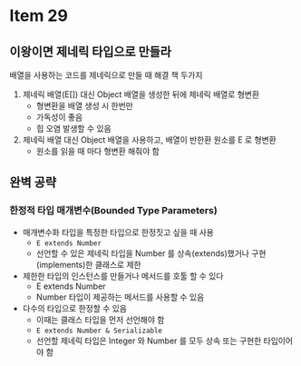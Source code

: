 # Item 29

## 이왕이면 제네릭 타입으로 만들라

배열을 사용하는 코드를 제네릭으로 만들 때 해결 책 두가지

1. 제네릭 배열(E[]) 대신 Object 배열을 생성한 뒤에 제네릭 배열로 형변환
   - 형변환을 배열 생성 시 한번만
   - 가독성이 좋음
   - 힙 오염 발생할 수 있음
2. 제네릭 배열 대신 Object 배열을 사용하고, 배열이 반한환 원소를 E 로 형변환
   - 원소를 읽을 때 마다 형변환 해줘야 함

## 완벽 공략

### 한정적 타입 매개변수(Bounded Type Parameters)

- 매개변수화 타입을 특정한 타입으로 한정짓고 싶을 때 사용
  - `E extends Number`
  - 선언할 수 있은 제네릭 타입을 Number 를 상속(extends)했거나 구현(implements)한 클래스로 제한
- 제한한 타입의 인스턴스를 만들거나 메서드를 호툴 할 수 있다
  - E extends Number
  - Number 타입이 제공하는 메서드를 사용할 수 있음
- 다수의 타입으로 한정할 수 있음
  - 이때는 클래스 타입을 먼저 선언해야 함
  - `E extends Number & Serializable`
  - 선언할 제네릭 타입은 Integer 와 Number 를 모두 상속 또는 구현한 타입이어야 함